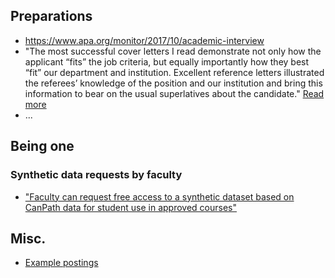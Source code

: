 ## Preparations

- https://www.apa.org/monitor/2017/10/academic-interview
- "The most successful cover letters I read demonstrate not only how the applicant “fits” the job criteria, but equally importantly how they best “fit” our department and institution. Excellent reference letters illustrated the referees’ knowledge of the position and our institution and bring this information to bear on the usual superlatives about the candidate." [Read more](https://www.universityaffairs.ca/career-advice/career-advice-article/what-not-to-do-when-applying-for-an-academic-job/)
- ...

## Being one 
### Synthetic data requests by faculty

- ["Faculty can request free access to a synthetic dataset based on CanPath data for student use in approved courses"](https://canpath.ca/student-dataset/)

## Misc. 

- [Example postings](postings/)
